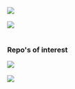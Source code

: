 
<a href="https://github-readme-stats.vercel.app/api?username=miguel-bento-github">
  <img align="center" src="https://github-readme-stats.vercel.app/api?username=miguel-bento-github&theme=github_dark&show_icons=true" />
</a>

<br />
<br />

<a href="https://github-readme-stats.vercel.app/api/top-langs/?username=miguel-bento-github">
  <img align="center" src="https://github-readme-stats.vercel.app/api/top-langs/?username=miguel-bento-github&theme=github_dark" />
</a>

<br />
<br />

### Repo's of interest

<a href="https://github-readme-stats.vercel.app/api/pin/?username=miguel-bento-github&repo=vite-vue-ts-storybook">
  <img align="center" src="https://github-readme-stats.vercel.app/api/pin/?username=miguel-bento-github&theme=github_dark&show_icons=true&repo=vite-vue-ts-storybook" />
</a>

<br />
<br />

<a href="https://github-readme-stats.vercel.app/api/pin/?username=miguel-bento-github&repo=dev24">
  <img align="center" src="https://github-readme-stats.vercel.app/api/pin/?username=miguel-bento-github&theme=github_dark&show_icons=true&repo=dev24" />
</a>
